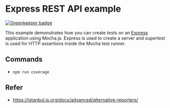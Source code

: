 # Express REST API example

[![Greenkeeper badge](https://badges.greenkeeper.io/jojoLockLock/test-code.svg)](https://greenkeeper.io/)

This example demonstrates how you can create tests on an [Express](https://expressjs.com) application using Mocha.js. Express is used to create a server and supertest is used for HTTP assertions inside the Mocha test runner.

## Commands

- `npm run coverage`

## Refer

- https://istanbul.js.org/docs/advanced/alternative-reporters/
